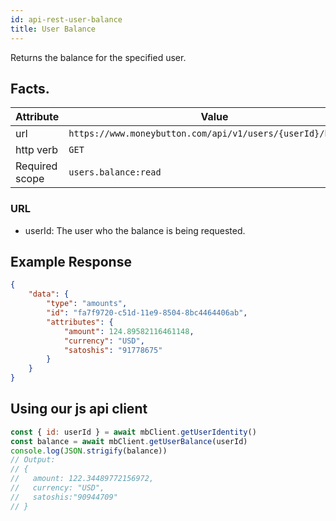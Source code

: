 ```yaml
---
id: api-rest-user-balance
title: User Balance
---
```


Returns the balance for the specified user.

## Facts.

| Attribute      | Value                                                      |
|----------------|------------------------------------------------------------|
| url            | `https://www.moneybutton.com/api/v1/users/{userId}/balance` |
| http verb      | `GET`                                                      |
| Required scope | `users.balance:read`


### URL

* userId: The user who the balance is being requested.

## Example Response

``` json
{
	"data": {
		"type": "amounts",
		"id": "fa7f9720-c51d-11e9-8504-8bc4464406ab",
		"attributes": {
			"amount": 124.89582116461148,
			"currency": "USD",
			"satoshis": "91778675"
		}
	}
}
```

## Using our js api client

``` js
const { id: userId } = await mbClient.getUserIdentity()
const balance = await mbClient.getUserBalance(userId)
console.log(JSON.strigify(balance))
// Output:
// {
//   amount: 122.34489772156972,
//   currency: "USD",
//   satoshis:"90944709"
// }
```
